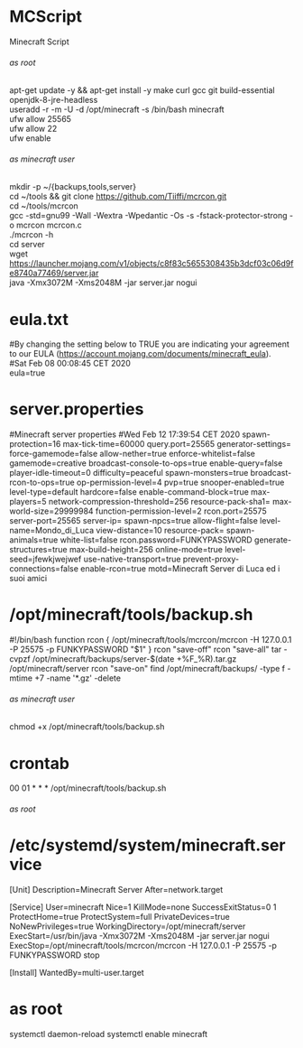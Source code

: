 # MCScript
Minecraft Script

###### as root
apt-get update -y && apt-get install -y make curl gcc git build-essential openjdk-8-jre-headless <br>
useradd -r -m -U -d /opt/minecraft -s /bin/bash minecraft <br>
ufw allow 25565 <br>
ufw allow 22 <br>
ufw enable <br>

###### as minecraft user
mkdir -p ~/{backups,tools,server} <br>
cd ~/tools && git clone https://github.com/Tiiffi/mcrcon.git <br>
cd ~/tools/mcrcon <br>
gcc -std=gnu99 -Wall -Wextra -Wpedantic -Os -s -fstack-protector-strong -o mcrcon mcrcon.c <br>
./mcrcon -h <br>
cd server <br>
wget https://launcher.mojang.com/v1/objects/c8f83c5655308435b3dcf03c06d9fe8740a77469/server.jar <br>
java -Xmx3072M -Xms2048M -jar server.jar nogui <br>

# eula.txt
#By changing the setting below to TRUE you are indicating your agreement to our EULA (https://account.mojang.com/documents/minecraft_eula). <br>
#Sat Feb 08 00:08:45 CET 2020 <br>
eula=true <br>

# server.properties
#Minecraft server properties
#Wed Feb 12 17:39:54 CET 2020
spawn-protection=16
max-tick-time=60000
query.port=25565
generator-settings=
force-gamemode=false
allow-nether=true
enforce-whitelist=false
gamemode=creative
broadcast-console-to-ops=true
enable-query=false
player-idle-timeout=0
difficulty=peaceful
spawn-monsters=true
broadcast-rcon-to-ops=true
op-permission-level=4
pvp=true
snooper-enabled=true
level-type=default
hardcore=false
enable-command-block=true
max-players=5
network-compression-threshold=256
resource-pack-sha1=
max-world-size=29999984
function-permission-level=2
rcon.port=25575
server-port=25565
server-ip=
spawn-npcs=true
allow-flight=false
level-name=Mondo_di_Luca
view-distance=10
resource-pack=
spawn-animals=true
white-list=false
rcon.password=FUNKYPASSWORD
generate-structures=true
max-build-height=256
online-mode=true
level-seed=jfewkjwejwef
use-native-transport=true
prevent-proxy-connections=false
enable-rcon=true
motd=Minecraft Server di Luca ed i suoi amici

# /opt/minecraft/tools/backup.sh
#!/bin/bash
function rcon {
          /opt/minecraft/tools/mcrcon/mcrcon -H 127.0.0.1 -P 25575 -p FUNKYPASSWORD "$1"
  }
rcon "save-off"
rcon "save-all"
tar -cvpzf /opt/minecraft/backups/server-$(date +%F_%R).tar.gz /opt/minecraft/server
rcon "save-on"
find /opt/minecraft/backups/ -type f -mtime +7 -name '*.gz' -delete

###### as minecraft user
chmod +x /opt/minecraft/tools/backup.sh

# crontab
00 01 * * * /opt/minecraft/tools/backup.sh

###### as root

# /etc/systemd/system/minecraft.service
[Unit]
Description=Minecraft Server
After=network.target

[Service]
User=minecraft
Nice=1
KillMode=none
SuccessExitStatus=0 1
ProtectHome=true
ProtectSystem=full
PrivateDevices=true
NoNewPrivileges=true
WorkingDirectory=/opt/minecraft/server
ExecStart=/usr/bin/java -Xmx3072M -Xms2048M -jar server.jar nogui
ExecStop=/opt/minecraft/tools/mcrcon/mcrcon -H 127.0.0.1 -P 25575 -p FUNKYPASSWORD stop

[Install]
WantedBy=multi-user.target

# as root
systemctl daemon-reload
systemctl enable minecraft
